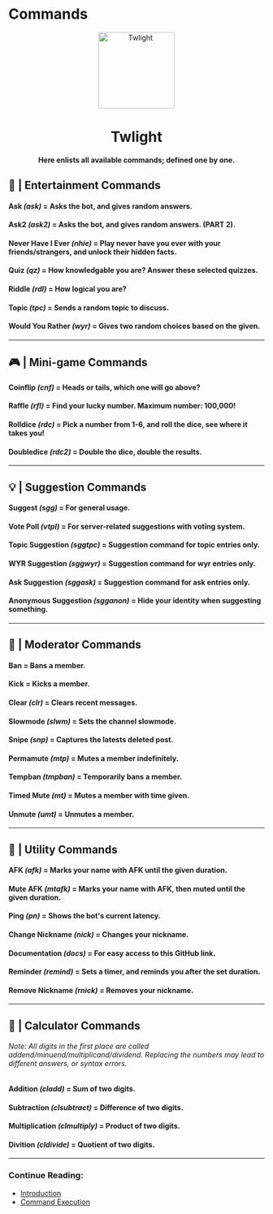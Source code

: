 # Commands

<p align="center">
  <img width="150" src="https://i.imgur.com/aJtR5tV.png" alt="Twlight">
</p>

<h1 align="center">
    Twlight
</h1>
<h4 align="center">
  Here enlists all available commands; defined one by one.
</h4>

## 🎉 | Entertainment Commands
#### Ask *(ask)* = Asks the bot, and gives random answers.

#### Ask2 *(ask2)* = Asks the bot, and gives random answers. (PART 2).

#### Never Have I Ever *(nhie)* = Play never have you ever with your friends/strangers, and unlock their hidden facts.

#### Quiz *(qz)* = How knowledgable you are? Answer these selected quizzes.

#### Riddle *(rdl)* = How logical you are?

#### Topic *(tpc)* = Sends a random topic to discuss.

#### Would You Rather *(wyr)* = Gives two random choices based on the given.

___

## 🎮 | Mini-game Commands

#### Coinflip *(cnf)* = Heads or tails, which one will go above?

#### Raffle *(rfl)* = Find your lucky number. Maximum number: **100,000**!

#### Rolldice *(rdc)* = Pick a number from 1-6, and roll the dice, see where it takes you!

#### Doubledice *(rdc2)* = Double the dice, double the results.

___

## 💡 | Suggestion Commands

#### Suggest *(sgg)* = For general usage.

#### Vote Poll *(vtpl)* = For server-related suggestions with voting system.

#### Topic Suggestion *(sggtpc)* = Suggestion command for topic entries only.

#### WYR Suggestion *(sggwyr)* = Suggestion command for wyr entries only.

#### Ask Suggestion *(sggask)* = Suggestion command for ask entries only.

#### Anonymous Suggestion *(sgganon)* = Hide your identity when suggesting something.

___

## 👮 | Moderator Commands

#### Ban = Bans a member.

#### Kick = Kicks a member.

#### Clear *(clr)* = Clears recent messages.

#### Slowmode *(slwm)* = Sets the channel slowmode.

#### Snipe *(snp)* = Captures the latests deleted post.

#### Permamute *(mtp)* = Mutes a member indefinitely.

#### Tempban *(tmpban)* = Temporarily bans a member.

#### Timed Mute *(mt)* = Mutes a member with time given.

#### Unmute *(umt)* = Unmutes a member.

___

## 📝 | Utility Commands

#### AFK *(afk)* = Marks your name with AFK until the given duration.

#### Mute AFK *(mtafk)* = Marks your name with AFK, then muted until the given duration.

#### Ping *(pn)* = Shows the bot's current latency.

#### Change Nickname *(nick)* = Changes your nickname.

#### Documentation *(docs)* = For easy access to this GitHub link.

#### Reminder *(remind)* = Sets a timer, and reminds you after the set duration.

#### Remove Nickname *(rnick)* = Removes your nickname.

___

## 🔢 | Calculator Commands

###### Note: All digits in the first place are called addend/minuend/multiplicand/dividend. Replacing the numbers may lead to different answers, or syntax errors.

#### Addition *(cladd)* = Sum of two digits.

#### Subtraction *(clsubtract)* = Difference of two digits.

#### Multiplication *(clmultiply)* = Product of two digits.

#### Divition *(cldivide)* = Quotient of two digits.

___

### Continue Reading:
* [Introduction](https://github.com/raianah/twlight-docs/tree/main/introduction "Introduction")
* [Command Execution](https://github.com/raianah/twlight-docs/tree/main/command%20execution)
